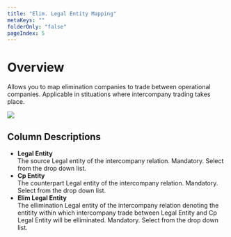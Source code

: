 ```yaml
---
title: "Elim. Legal Entity Mapping"
metaKeys: ""
folderOnly: "false"
pageIndex: 5
---
```

# Overview

Allows you to map elimination companies to trade between operational companies. Applicable in stituations where intercompany trading takes place.

![](https://profitbasedocs.blob.core.windows.net/enduserhelp/images/ElimLegalEntity.JPG)

## Column Descriptions

- **Legal Entity**<br/>
The source Legal entity of the intercompany relation. Mandatory. Select from the drop down list.
- **Cp Entity**<br/>
The counterpart Legal entity of the intercompany relation. Mandatory. Select from the drop down list.
- **Elim Legal Entity**<br/>
The ellimination Legal entity of the intercompany relation denoting the entitity within which intercompany trade between Legal Entity and Cp Legal Entity will be elliminated. Mandatory. Select from the drop down list.

